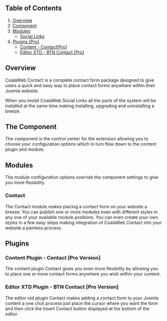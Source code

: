 ## Table of Contents
1.  [Overview](#overview)
2.  [Component](#component)
3.  [Modules](#modules)
    -   [Social Links](#mod-contact)
4.  [Plugins \[Pro\]](#plugins)
    -   [Content - Contact\[Pro\]](#plg-contact)
    -   [Editor XTD - BTN Contact \[Pro\]](#plg-button)

## <a class="doc-top"  name="overview"></a>Overview

CoalaWeb Contact is a complete contact form package designed to give users a quick and easy way to place contact forms anywhere within their Joomla website.

<div class="alert">When you install CoalaWeb Social Links all the parts of the system will be installed at the same time making installing, upgrading and uninstalling a breeze.</div>

## <a name="component"></a>The Component

The component is the control center for the extension allowing you to choose your configuration options which in turn flow down to the content plugin and module.

## <a name="modules"></a>Modules

<div class="alert">The module configuration options override the component settings to give you more flexibility.</div>

### <a name="mod-contact"></a>Contact

The Contact module makes placing a contact form on your website a breeze. You can publish one or more modules even with different styles in any one of your available module positions. You can even create your own styles in a few easy steps making integration of CoalaWeb Contact into your website a painless process.

## <a name="plugins"></a>Plugins

### <a name="plg-contact"></a>Content Plugin - Contact \[Pro Version\]

The content plugin Contact gives you even more flexibility by allowing you to place one or more contact forms anywhere you wish within your content.

### <a name="plg-button"></a>Editor XTD Plugin - BTN Contact \[Pro Version\]

The editor xtd plugin Contact makes adding a contact form to your Joomla content a one click process just place the cursor where you want the form and then click the Insert Contact button displayed at the bottom of the editor.
